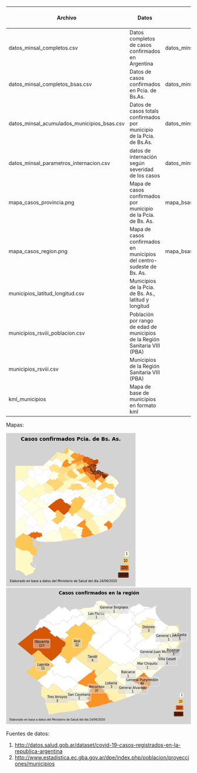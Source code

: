 Archivo | Datos | Código | Fuente de datos
--- | --- | --- | ---
datos_minsal_completos.csv | Datos completos de casos confirmados en Argentina | datos_minsal.py | 1
datos_minsal_completos_bsas.csv | Datos de casos confirmados en Pcia. de Bs.As. | datos_minsal.py | 1
datos_minsal_acumulados_municipios_bsas.csv | Datos de casos totals confirmados por municipio de la Pcia. de Bs.As. | datos_minsal.py | 1
datos_minsal_parametros_internacion.csv | datos de internación según severidad de los casos | datos_minsal_parametros_internacion.py | 1
mapa_casos_provincia.png | Mapa de casos confirmados por municipio de la Pcia. de Bs. As. | mapa_bsas.py | 1
mapa_casos_region.png | Mapa de casos confirmados en municipios del centro-sudeste de Bs. As. | mapa_bsas.py | 1
municipios_latitud_longitud.csv | Municipios de la Pcia. de Bs. As., latitud y longitud | 
municipios_rsviii_poblacion.csv | Población por rango de edad de municipios de la Región Sanitaria VIII (PBA) | | 2
municipios_rsviii.csv | Municipios de la Región Sanitaria VIII (PBA) |
kml_municipios | Mapa de base de municipios en formato kml |

Mapas:

![](mapa_casos_provincia.png?raw=true)
![](mapa_casos_region.png?raw=true)

Fuentes de datos:
1. http://datos.salud.gob.ar/dataset/covid-19-casos-registrados-en-la-republica-argentina
2. http://www.estadistica.ec.gba.gov.ar/dpe/index.php/poblacion/proyecciones/municipios
